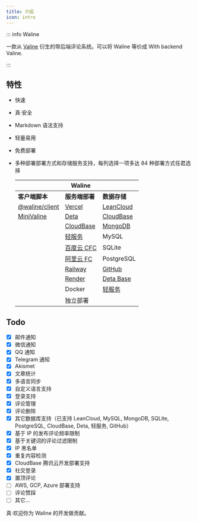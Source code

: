 ```yaml
---
title: 介绍
icon: intro
---
```


::: info Waline

一款从 [Valine](https://valine.js.org) 衍生的带后端评论系统。可以将 Waline 等价成 With backend Valine.

:::

<!-- more -->

## 特性

- 快速
- 真·安全
- Markdown 语法支持
- 轻量易用
- 免费部署
- 多种部署部署方式和存储服务支持，每列选择一项多达 84 种部署方式任君选择

  |                                          | Waline                                                          |                                                                    |
  | ---------------------------------------- | --------------------------------------------------------------- | ------------------------------------------------------------------ |
  | **客户端脚本**                           | **服务端部署**                                                  | **数据存储**                                                       |
  | [@waline/client](https://waline.js.org)  | [Vercel](https://vercel.com)                                    | [LeanCloud](https://leancloud.app)                                 |
  | [MiniValine](https://minivaline.js.org/) | [Deta](https://deta.sh)                                         | [CloudBase](https://clodbase.net)                                  |
  |                                          | [CloudBase](https://cloudbase.net/)                             | [MongoDB](https://mongodb.com)                                     |
  |                                          | [轻服务](https://qingfuwu.cn)                                   | MySQL                                                              |
  |                                          | [百度云 CFC](https://console.bce.baidu.com/cfc/#/cfc/functions) | SQLite                                                             |
  |                                          | [阿里云 FC](https://fc.console.aliyun.com/)                     | PostgreSQL                                                         |
  |                                          | [Railway](https://railway.app)                                  | [GitHub](https://github.com)                                       |
  |                                          | [Render](https://render.com)                                    | [Deta Base](https://docs.deta.sh/docs/base/about)                  |
  |                                          | Docker                                                          | [轻服务](https://qingfuwu.cn/docs/nodejs/database/quickstart.html) |
  |                                          | 独立部署                                                        |                                                                    |

## Todo

- [x] 邮件通知
- [x] 微信通知
- [x] QQ 通知
- [x] Telegram 通知
- [x] Akismet
- [x] 文章统计
- [x] 多语言同步
- [x] 自定义语言支持
- [x] 登录支持
- [x] 评论管理
- [x] 评论删除
- [x] 其它数据库支持（已支持 LeanCloud, MySQL, MongoDB, SQLite, PostgreSQL, CloudBase, Deta, 轻服务, GitHub）
- [x] 基于 IP 的发布评论频率限制
- [x] 基于关键词的评论过滤限制
- [x] IP 黑名单
- [x] 重复内容检测
- [x] CloudBase 腾讯云开发部署支持
- [x] 社交登录
- [x] 置顶评论
- [ ] AWS, GCP, Azure 部署支持
- [ ] 评论赞踩
- [ ] 其它...

真·欢迎你为 Waline 的开发做贡献。
